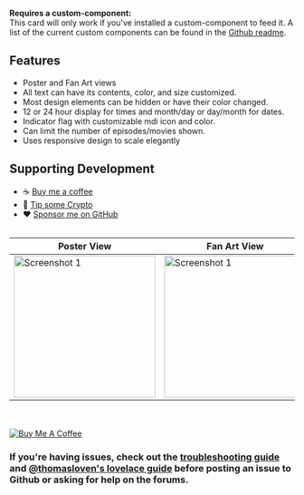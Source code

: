 **Requires a custom-component:**<br/>
This card will only work if you've installed a custom-component to feed it. A list of the current custom components can be found in the [Github readme](https://github.com/custom-cards/upcoming-media-card).


## Features
* Poster and Fan Art views
* All text can have its contents, color, and size customized.
* Most design elements can be hidden or have their color changed.
* 12 or 24 hour display for times and month/day or day/month for dates.
* Indicator flag with customizable mdi icon and color.
* Can limit the number of episodes/movies shown.
* Uses responsive design to scale elegantly


## Supporting Development
- :coffee: [Buy me a coffee](https://www.buymeacoffee.com/FgwNR2l)
- :red_circle: [Tip some Crypto](https://github.com/sponsors/maykar)
- :heart: [Sponsor me on GitHub](https://github.com/sponsors/maykar)
<br><br>

| Poster View | Fan Art View
| ---- | ---- 
| <img src="https://imgur.com/gKHbplv.jpg" alt="Screenshot 1" width="250"> | <img src="https://i.imgur.com/noB7Hub.jpg" alt="Screenshot 1" width="250"> 



<br/><br/>
<a href="https://www.buymeacoffee.com/FgwNR2l" target="_blank"><img src="https://www.buymeacoffee.com/assets/img/custom_images/black_img.png" alt="Buy Me A Coffee" style="height: auto !important;width: auto !important;" ></a><br>
### If you're having issues, check out the [troubleshooting guide](https://github.com/custom-cards/upcoming-media-card/blob/master/troubleshooting.md) and [@thomasloven's lovelace guide](https://github.com/thomasloven/hass-config/wiki/Lovelace-Plugins) before posting an issue to Github or asking for help on the forums.
